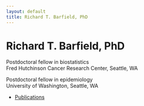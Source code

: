 ```yaml
---
layout: default
title: Richard T. Barfield, PhD
---
```

<div class="blurb">
	<h1>Richard T. Barfield, PhD</h1>
	<p>Postdoctoral fellow in biostatistics <br> Fred Hutchinson Cancer Research Center, Seattle, WA </p>
        <p>Postdoctoral fellow in epidemiology <br> University of Washington, Seattle, WA </p>	
</div><!-- /.blurb -->


- [Publications](pages/publications.html)



